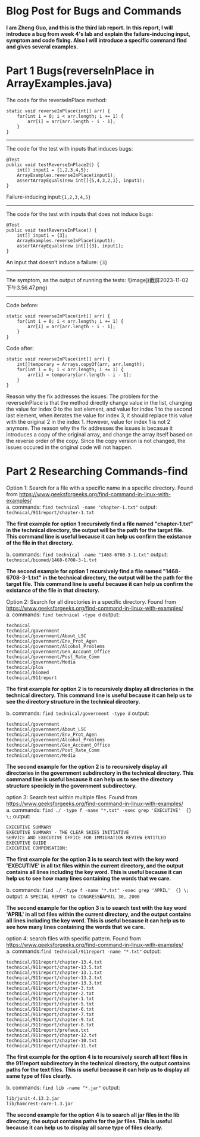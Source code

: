 # Blog Post for Bugs and Commands
**I am Zheng Guo, and this is the third lab report.**
**In this report, I will introduce a bug from week 4's lab and explain the failure-inducing input, symptom and code fixing. Also I will introduce a specific command find and gives several examples.**
# Part 1 Bugs(reverseInPlace in ArrayExamples.java)
The code for the reverseInPlace method: 
```
static void reverseInPlace(int[] arr) {
    for(int i = 0; i < arr.length; i += 1) {
        arr[i] = arr[arr.length - i - 1];
    }
}
```

---

The code for the test with inputs that induces bugs: 
```
@Test
public void testReverseInPlace2() {
    int[] input1 = {1,2,3,4,5};
    ArrayExamples.reverseInPlace(input1);
    assertArrayEquals(new int[]{5,4,3,2,1}, input1);
}
```
Failure-inducing input:`{1,2,3,4,5}`

---

The code for the test with inputs that does not induce bugs: 
```
@Test 
public void testReverseInPlace() {
    int[] input1 = {3};
    ArrayExamples.reverseInPlace(input1);
    assertArrayEquals(new int[]{3}, input1);
}
```
An input that doesn’t induce a failure: `{3}`

---

The symptom, as the output of running the tests:
![image](截屏2023-11-02 下午3.56.47.png)

---

Code before:
```
static void reverseInPlace(int[] arr) {
    for(int i = 0; i < arr.length; i += 1) {
        arr[i] = arr[arr.length - i - 1];
    }
}
```

Code after:
```
static void reverseInPlace(int[] arr) {
    int[]temporary = Arrays.copyOf(arr, arr.length);
    for(int i = 0; i < arr.length; i += 1) {
        arr[i] = temporary[arr.length - i - 1];
    }
}
```
Reason why the fix addresses the issues:
The problem for the reverseInPlace is that the method directly change value in the list, changing the value for index 0 to the last element, and value for index 1 to the second last element, when iterates the value for index 3, it should replace this value with the original 2 in the index 1. However, value for index 1 is not 2 anymore. The reason why the fix addresses the issues is becasue it introduces a copy of the original array, and change the array itself based on the reverse order of the copy. Since the copy version is not changed, the issues occured in the original code will not happen. 

# Part 2 Researching Commands-find
Option 1: Search for a file with a specific name in a specific directory. Found from https://www.geeksforgeeks.org/find-command-in-linux-with-examples/  
a. 
commands: `find technical -name "chapter-1.txt"`
output: `technical/911report/chapter-1.txt`  

**The first example for option 1 recursively find a file named "chapter-1.txt" in the technical directory, the output will be the path for the target file. This command line is useful because it can help us confirm the existance of the file in that directory.**

b. 
commands: `find technical -name "1468-6708-3-1.txt"`
output: `technical/biomed/1468-6708-3-1.txt`

**The second example for option 1 recursively find a file named "1468-6708-3-1.txt" in the technical directory, the output will be the path for the target file. This command line is useful because it can help us confirm the existance of the file in that directory.**

Option 2: Search for all directories in a specific directory. Found from https://www.geeksforgeeks.org/find-command-in-linux-with-examples/  
a.
commands: `find technical -type d`
output: 
```
technical
technical/government
technical/government/About_LSC
technical/government/Env_Prot_Agen
technical/government/Alcohol_Problems
technical/government/Gen_Account_Office
technical/government/Post_Rate_Comm
technical/government/Media
technical/plos
technical/biomed
technical/911report
```

**The first example for option 2 is to recursively display all directories in the technical directory. This command line is useful because it can help us to see the directory structure in the technical directory.**

b.
commands: `find technical/government -type d`
output: 
```
technical/government
technical/government/About_LSC
technical/government/Env_Prot_Agen
technical/government/Alcohol_Problems
technical/government/Gen_Account_Office
technical/government/Post_Rate_Comm
technical/government/Media
```

**The second example for the option 2 is to recursively display all directories in the government subdirectory in the technical directory. This command line is useful because it can help us to see the directory structure speciicly in the government subdirectory.**

option 3: Search text within multiple files. Found from https://www.geeksforgeeks.org/find-command-in-linux-with-examples/  
a.
commands: `find ./ -type f -name "*.txt" -exec grep 'EXECUTIVE'  {} \;`
output: 
```
EXECUTIVE SUMMARY
EXECUTIVE SUMMARY - THE CLEAR SKIES INITIATIVE
SERVICE AND EXECUTIVE OFFICE FOR IMMIGRATION REVIEW ENTITLED
EXECUTIVE GUIDE
EXECUTIVE COMPENSATION:
```

**The first example for the option 3 is to search text with the key word 'EXECUTIVE' in all txt files within the current directory, and the output contains all lines including the key word. This is useful because it can help us to see how many lines containing the words that we care.**

b. 
commands: `find ./ -type f -name "*.txt" -exec grep 'APRIL'  {} \;`
output: `A SPECIAL REPORT to CONGRESS�APRIL 30, 2000`

**The second example for the option 3 is to search text with the key word 'APRIL' in all txt files within the current directory, and the output contains all lines including the key word. This is useful because it can help us to see how many lines containing the words that we care.**

option 4: search files with specific pattern. Found from https://www.geeksforgeeks.org/find-command-in-linux-with-examples/  
a.
commands:`find technical/911report -name "*.txt"`
output:
```
technical/911report/chapter-13.4.txt
technical/911report/chapter-13.5.txt
technical/911report/chapter-13.1.txt
technical/911report/chapter-13.2.txt
technical/911report/chapter-13.3.txt
technical/911report/chapter-3.txt
technical/911report/chapter-2.txt
technical/911report/chapter-1.txt
technical/911report/chapter-5.txt
technical/911report/chapter-6.txt
technical/911report/chapter-7.txt
technical/911report/chapter-9.txt
technical/911report/chapter-8.txt
technical/911report/preface.txt
technical/911report/chapter-12.txt
technical/911report/chapter-10.txt
technical/911report/chapter-11.txt
```
**The first example for the option 4 is to recursively search all text files in the 911report subdirectory in the technical directory, the output contains paths for the text files. This is useful because it can help us to display all same type of files clearly.**

b.
commands: `find lib -name "*.jar"`
output:
```
lib/junit-4.13.2.jar
lib/hamcrest-core-1.3.jar
```
**The second example for the option 4 is to search all jar files in the lib directory, the output contains paths for the jar files. This is useful because it can help us to display all same type of files clearly.**


